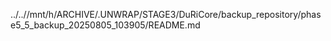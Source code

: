 ../..//mnt/h/ARCHIVE/.UNWRAP/STAGE3/DuRiCore/backup_repository/phase5_5_backup_20250805_103905/README.md